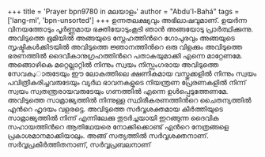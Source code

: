 +++
title = 'Prayer bpn9780 in മലയാളം'
author = "Abdu'l-Bahá"
tags = ['lang-ml', 'bpn-unsorted']
+++
ഉന്നതലക്ഷ്യവും അഭിലാഷവുമാണ്. ഉയര്‍ന്ന വിനയത്തോടും പൂര്‍ണ്ണമായ ഭക്തിയോടുംകൂടി ഞാന്‍ അങ്ങയോടു പ്രാര്‍ത്ഥിക്കുന്നു. അവിടുത്തെ ഭൂമിയില്‍ അങ്ങയുടെ സ്നേഹത്തിന്‍റെ ഗോപുരവും അങ്ങയുടെ സൃഷ്ടികള്‍ക്കിടയില്‍ അവിടുത്തെ ജ്ഞാനത്തിന്‍റെ ഒരു വിളക്കും അവിടുത്തെ ഭരണത്തില്‍ ദൈവീകാനുഗ്രഹത്തിന്‍റെ പതാകയുമാക്കി എന്നെ മാറ്റേണമേ. 
അങ്ങൊഴികെ മറ്റെല്ലാറ്റില്‍ നിന്നും സ്വയം നിസ്സംഗരായ അവിടുത്തെ സേവകډാരുടേയും ഈ ലോകത്തിലെ ക്ഷണികമായ വസ്തുക്കളില്‍ നിന്നും സ്വയം പവിത്രീകരിച്ചവരുടേയും വ്യര്‍ഥ ഭാവനകളുടെ നിയന്ത്രണ പ്രേരണകളില്‍ നിന്ന് സ്വയം സ്വതന്ത്രരായവരുടേയും ഗണത്തില്‍ എന്നെ ഉള്‍പ്പെടുത്തേണമേ.
അവിടുത്തെ സാമ്രാജ്യത്തില്‍ നിന്നുള്ള  സ്ഥിരീകരണത്തിന്‍റെ ചൈതന്യത്തില്‍ എന്‍റെ ഹൃദയം വളരട്ടെ. അവിടുത്തെ സര്‍വ്വശക്തമായ കീര്‍ത്തിയുടെ സാമ്രാജ്യത്തില്‍ നിന്ന് എന്നിലേക്കു തുടര്‍ച്ചയായി ഇറങ്ങുന്ന ദൈവിക സഹായത്തിന്‍റെ ആതിഥേയരെ നോക്കിക്കൊണ്ട് എന്‍റെ നേത്രങ്ങളെ പ്രകാശമാനമാക്കിയാലും.
അങ്ങ് സത്യത്തില്‍ സര്‍വ്വശക്തനാണ്. സര്‍വ്വപ്രകീര്‍ത്തിതനാണ്, സര്‍വ്വപ്രബലനാണ്
